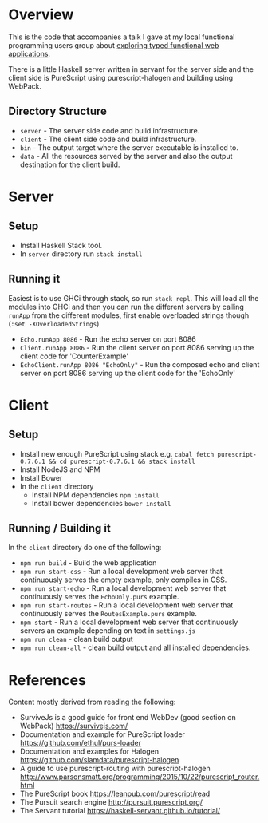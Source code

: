 Overview
===================
This is the code that accompanies a talk I gave at my
local functional programming users group about [exploring
typed functional web applications](http://hanstolpo.github.io/TalksAndStuff/slides/2015-11-23-Exploring_Typed_Functional_Web_Applications_Part_1.html#/exploring-typed-functional-web-applications-part-1).

There is a little Haskell server written in servant for the server side and the client side
is PureScript using purescript-halogen and building using WebPack.

Directory Structure
-----------------------
* `server` - The server side code and build infrastructure.
* `client` - The client side code and build infrastructure.
* `bin` - The output target where the server executable is installed to.
* `data` - All the resources served by the server and also the output destination for the client build.


Server
====================

Setup
--------------------
* Install Haskell Stack tool.
* In `server` directory run `stack install`

Running it
-------------------
Easiest is to use GHCi through stack, so run `stack repl`. This
will load all the modules into GHCi and then you can run the
different servers by calling `runApp` from the different modules,
first enable overloaded strings though (`:set -XOverloadedStrings`)

* `Echo.runApp 8086` - Run the echo server on port 8086
* `Client.runApp 8086` - Run the client server on port 8086 serving up the client code for 'CounterExample'
* `EchoClient.runApp 8086 "EchoOnly"` - Run the composed echo and client server on port 8086 serving up the client code for the 'EchoOnly'

Client
===================

Setup
-------------------
* Install new enough PureScript using stack e.g. `cabal fetch purescript-0.7.6.1 && cd purescript-0.7.6.1 && stack install`
* Install NodeJS and NPM
* Install Bower
* In the `client` directory
    * Install NPM dependencies `npm install`
    * Install bower dependencies `bower install`


Running / Building it
---------------------
In the `client` directory do one of the following:

* `npm run build` - Build the web application
* `npm run start-css` - Run a local development web server that continuously serves the empty example, only compiles in CSS.
* `npm run start-echo` - Run a local development web server that continuously serves the `EchoOnly.purs` example.
* `npm run start-routes` - Run a local development web server that continuously serves the `RoutesExample.purs` example.
* `npm start` - Run a local development web server that continuously servers an example depending on text in `settings.js`
* `npm run clean` - clean build output
* `npm run clean-all` - clean build output and all installed dependencies.

References
===================
Content mostly derived from reading the following:

* SurviveJs is a good guide for front end WebDev (good section on WebPack) https://survivejs.com/
* Documentation and example for PureScript loader https://github.com/ethul/purs-loader
* Documentation and examples for Halogen https://github.com/slamdata/purescript-halogen
* A guide to use purescript-routing with purescript-halogen http://www.parsonsmatt.org/programming/2015/10/22/purescript_router.html
* The PureScript book https://leanpub.com/purescript/read
* The Pursuit search engine http://pursuit.purescript.org/
* The Servant tutorial https://haskell-servant.github.io/tutorial/

